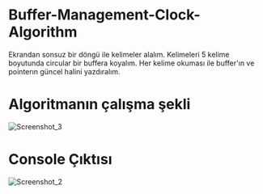# Buffer-Management-Clock-Algorithm

Ekrandan sonsuz bir döngü ile kelimeler alalım.
Kelimeleri 5 kelime boyutunda circular bir buffera koyalım. Her kelime okuması ile buffer'ın ve pointerın güncel halini yazdıralım.

# Algoritmanın çalışma şekli

![Screenshot_3](https://user-images.githubusercontent.com/49806516/71313097-1b71af00-2445-11ea-8b92-b0426907b8e9.png)

# Console Çıktısı

![Screenshot_2](https://user-images.githubusercontent.com/49806516/71313098-2298bd00-2445-11ea-81e2-a78526609b5d.png)



